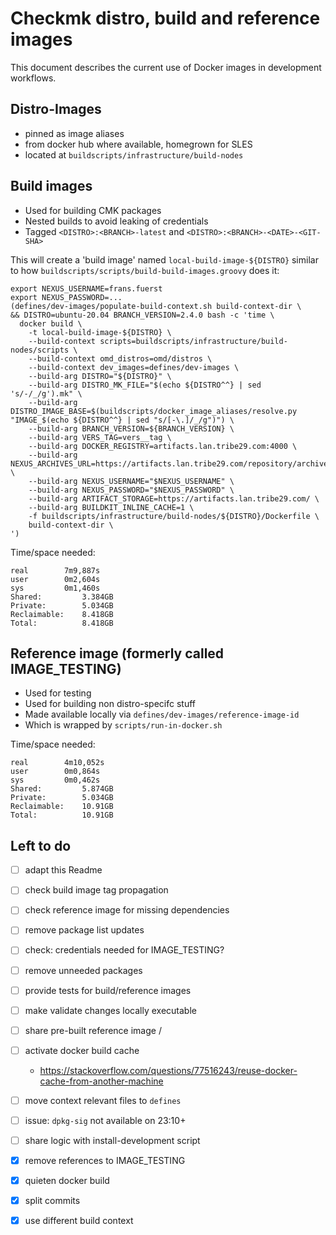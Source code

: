 # Checkmk distro, build and reference images

This document describes the current use of Docker images in development workflows.

## Distro-Images

* pinned as image aliases
* from docker hub where available, homegrown for SLES
* located at `buildscripts/infrastructure/build-nodes`


## Build images

* Used for building CMK packages
* Nested builds to avoid leaking of credentials
* Tagged `<DISTRO>:<BRANCH>-latest` and `<DISTRO>:<BRANCH>-<DATE>-<GIT-SHA>`

This will create a 'build image' named `local-build-image-${DISTRO}` similar to
how `buildscripts/scripts/build-build-images.groovy` does it:
```
export NEXUS_USERNAME=frans.fuerst
export NEXUS_PASSWORD=...
(defines/dev-images/populate-build-context.sh build-context-dir \
&& DISTRO=ubuntu-20.04 BRANCH_VERSION=2.4.0 bash -c 'time \
  docker build \
    -t local-build-image-${DISTRO} \
    --build-context scripts=buildscripts/infrastructure/build-nodes/scripts \
    --build-context omd_distros=omd/distros \
    --build-context dev_images=defines/dev-images \
    --build-arg DISTRO="${DISTRO}" \
    --build-arg DISTRO_MK_FILE="$(echo ${DISTRO^^} | sed 's/-/_/g').mk" \
    --build-arg DISTRO_IMAGE_BASE=$(buildscripts/docker_image_aliases/resolve.py "IMAGE_$(echo ${DISTRO^^} | sed "s/[-\.]/_/g")") \
    --build-arg BRANCH_VERSION=${BRANCH_VERSION} \
    --build-arg VERS_TAG=vers__tag \
    --build-arg DOCKER_REGISTRY=artifacts.lan.tribe29.com:4000 \
    --build-arg NEXUS_ARCHIVES_URL=https://artifacts.lan.tribe29.com/repository/archives/ \
    --build-arg NEXUS_USERNAME="$NEXUS_USERNAME" \
    --build-arg NEXUS_PASSWORD="$NEXUS_PASSWORD" \
    --build-arg ARTIFACT_STORAGE=https://artifacts.lan.tribe29.com/ \
    --build-arg BUILDKIT_INLINE_CACHE=1 \
    -f buildscripts/infrastructure/build-nodes/${DISTRO}/Dockerfile \
    build-context-dir \
')
```

Time/space needed:
```
real        7m9,887s
user        0m2,604s
sys         0m1,460s
Shared:         3.384GB
Private:        5.034GB
Reclaimable:    8.418GB
Total:          8.418GB
```


## Reference image (formerly called IMAGE_TESTING)

* Used for testing
* Used for building non distro-specifc stuff
* Made available locally via `defines/dev-images/reference-image-id`
* Which is wrapped by `scripts/run-in-docker.sh`

Time/space needed:
```
real        4m10,052s
user        0m0,864s
sys         0m0,462s
Shared:         5.874GB
Private:        5.034GB
Reclaimable:    10.91GB
Total:          10.91GB
```

## Left to do

* [ ] adapt this Readme
* [ ] check build image tag propagation
* [ ] check reference image for missing dependencies
* [ ] remove package list updates
* [ ] check: credentials needed for IMAGE_TESTING?
* [ ] remove unneeded packages
* [ ] provide tests for build/reference images
* [ ] make validate changes locally executable
* [ ] share pre-built reference image / 
* [ ] activate docker build cache
    - https://stackoverflow.com/questions/77516243/reuse-docker-cache-from-another-machine
* [ ] move context relevant files to `defines`
* [ ] issue: `dpkg-sig` not available on 23:10+
* [ ] share logic with install-development script
* [x] remove references to IMAGE_TESTING
* [x] quieten docker build
* [x] split commits
* [x] use different build context


